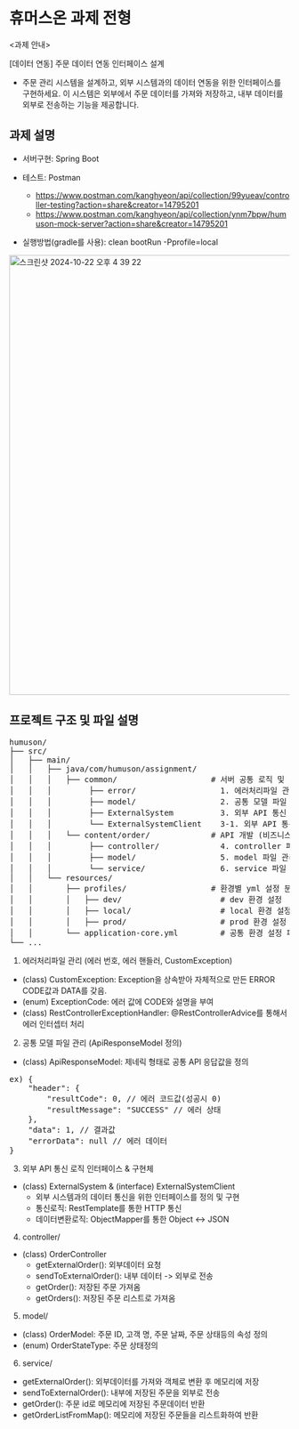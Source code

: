 # 휴머스온 과제 전형
<과제 안내>

[데이터 연동] 주문 데이터 연동 인터페이스 설계 
- 주문 관리 시스템을 설계하고, 외부 시스템과의 데이터 연동을 위한 인터페이스를 구현하세요. 이 시스템은 외부에서 주문 데이터를 가져와 저장하고, 내부 데이터를 외부로 전송하는 기능을 제공합니다. 

## 과제 설명
- 서버구현: Spring Boot
- 테스트: Postman
    - https://www.postman.com/kanghyeon/api/collection/99yueav/controller-testing?action=share&creator=14795201
    - https://www.postman.com/kanghyeon/api/collection/ynm7bpw/humuson-mock-server?action=share&creator=14795201 

- 실행방법(gradle를 사용): clean bootRun -Pprofile=local
<img width="791" alt="스크린샷 2024-10-22 오후 4 39 22" src="https://github.com/user-attachments/assets/9def80b8-8ff1-4b3b-97f0-c44baf0dcb4b">

## 프로젝트 구조 및 파일 설명
<pre>
humuson/
├── src/
│   ├── main/
│   │   ├── java/com/humuson/assignment/
│   │   │   ├── common/                    # 서버 공통 로직 및 에러 처리 정의
│   │   │        ├── error/                  1. 에러처리파일 관리 (에러 번호, 에러 핸들러, CustomException)
│   │   │        ├── model/                  2. 공통 모델 파일 관리 (ApiResponseModel 정의)
│   │   │        ├── ExternalSystem          3. 외부 API 통신 로직 구현체 
│   │   │        └── ExternalSystemClient    3-1. 외부 API 통신 인터페이스
│   │   │   └── content/order/             # API 개발 (비즈니스 로직 처리)
│   │   │        ├── controller/             4. controller 파일 관리  
│   │   │        ├── model/                  5. model 파일 관리 
│   │   │        └── service/                6. service 파일 관리
│   │   └── resources/
│   │       ├── profiles/                  # 환경별 yml 설정 분리
│   │       │   ├── dev/                     # dev 환경 설정
│   │       │   ├── local/                   # local 환경 설정
│   │       │   ├── prod/                    # prod 환경 설정
│   │       └── application-core.yml         # 공통 환경 설정 파일
└── ...
</pre>

1. 에러처리파일 관리 (에러 번호, 에러 핸들러, CustomException)
- (class) CustomException: Exception을 상속받아 자체적으로 만든 ERROR CODE값과 DATA를 갖음.
- (enum) ExceptionCode: 에러 값에 CODE와 설명을 부여
- (class) RestControllerExceptionHandler: @RestControllerAdvice를 통해서 에러 인터셉터 처리

2. 공통 모델 파일 관리 (ApiResponseModel 정의)
- (class) ApiResponseModel: 제네릭 형태로 공통 API 응답값을 정의
<pre>
ex) {
    "header": {
        "resultCode": 0, // 에러 코드값(성공시 0)
        "resultMessage": "SUCCESS" // 에러 상태
    },
    "data": 1, // 결과값
    "errorData": null // 에러 데이터
} 
</pre>

3. 외부 API 통신 로직 인터페이스 & 구현체 
- (class) ExternalSystem & (interface) ExternalSystemClient
    - 외부 시스템과의 데이터 통신을 위한 인터페이스를 정의 및 구현
    - 통신로직: RestTemplate를 통한 HTTP 통신
    - 데이터변환로직: ObjectMapper를 통한 Object <-> JSON

4. controller/
- (class) OrderController
    - getExternalOrder(): 외부데이터 요청
    - sendToExternalOrder(): 내부 데이터 -> 외부로 전송
    - getOrder(): 저장된 주문 가져옴
    - getOrders(): 저장된 주문 리스트로 가져옴

5. model/
- (class) OrderModel: 주문 ID, 고객 명, 주문 날짜, 주문 상태등의 속성 정의
- (enum) OrderStateType: 주문 상태정의

6. service/
- getExternalOrder(): 외부데이터를 가져와 객체로 변환 후 메모리에 저장
- sendToExternalOrder(): 내부에 저장된 주문을 외부로 전송
- getOrder(): 주문 id로 메모리에 저장된 주문데이터 반환
- getOrderListFromMap(): 메모리에 저장된 주문들을 리스트화하여 반환


